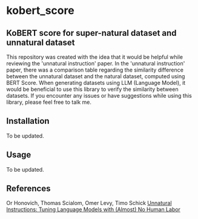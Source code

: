 # kobert_score

## KoBERT score for super-natural dataset and unnatural dataset
This repository was created with the idea that it would be helpful while reviewing the 'unnatural instruction' paper. In the 'unnatural instruction' paper, there was a comparison table regarding the similarity difference between the unnatural dataset and the natural dataset, computed using BERT Score. When generating datasets using LLM (Language Model), it would be beneficial to use this library to verify the similarity between datasets. If you encounter any issues or have suggestions while using this library, please feel free to talk me.

## Installation
To be updated.

## Usage
To be updated.

## References
Or Honovich, Thomas Scialom, Omer Levy, Timo Schick [Unnatural Instructions: Tuning Language Models with (Almost) No Human Labor](https://arxiv.org/abs/2212.09689)
